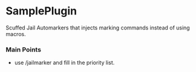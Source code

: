 # SamplePlugin
Scuffed Jail Automarkers that injects marking commands instead of using macros.


### Main Points
* use /jailmarker and fill in the priority list.